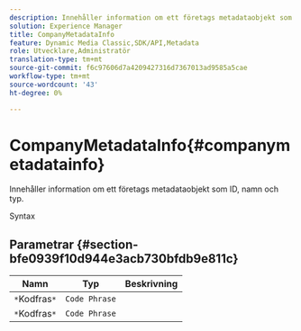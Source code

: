 ```yaml
---
description: Innehåller information om ett företags metadataobjekt som ID, namn och typ.
solution: Experience Manager
title: CompanyMetadataInfo
feature: Dynamic Media Classic,SDK/API,Metadata
role: Utvecklare,Administratör
translation-type: tm+mt
source-git-commit: f6c97606d7a4209427316d7367013ad9585a5cae
workflow-type: tm+mt
source-wordcount: '43'
ht-degree: 0%

---
```



# CompanyMetadataInfo{#companymetadatainfo}

Innehåller information om ett företags metadataobjekt som ID, namn och typ.

Syntax

## Parametrar {#section-bfe0939f10d944e3acb730bfdb9e811c}

| Namn | Typ | Beskrivning |
|---|---|---|
| `*`Kodfras`*` | `Code Phrase` |  |
| `*`Kodfras`*` | `Code Phrase` |  |

